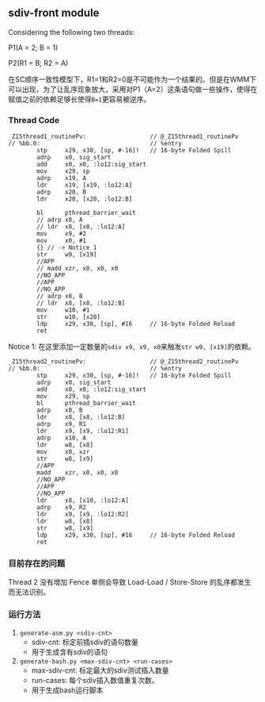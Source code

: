 ## sdiv-front module

Considering the following two threads:

P1(A = 2; B = 1)

P2(R1 = B; R2 = A)

在SC顺序一致性模型下，R1=1和R2=0是不可能作为一个结果的。但是在WMM下可以出现，为了让乱序现象放大，采用对P1（A=2）这条语句做一些操作，使得在赋值之前的依赖足够长使得`B=1`更容易被逆序。

### Thread Code
``````
_Z15thread1_routinePv:                  // @_Z15thread1_routinePv
// %bb.0:                               // %entry
        stp     x29, x30, [sp, #-16]!   // 16-byte Folded Spill
        adrp    x0, sig_start
        add     x0, x0, :lo12:sig_start
        mov     x29, sp
        adrp    x19, A
        ldr     x19, [x19, :lo12:A]
        adrp    x20, B
        ldr     x20, [x20, :lo12:B]

        bl      pthread_barrier_wait
        // adrp x8, A
        // ldr  x8, [x8, :lo12:A]
        mov     x9, #2
        mov     x0, #1
        {} // -> Notice 1
        str     w9, [x19]
        //APP
        // madd xzr, x0, x0, x0
        //NO_APP
        //APP
        //NO_APP
        // adrp x8, B
        // ldr  x8, [x8, :lo12:B]
        mov     w10, #1
        str     w10, [x20]
        ldp     x29, x30, [sp], #16     // 16-byte Folded Reload
        ret

``````
Notice 1: 在这里添加一定数量的`sdiv x9, x9, x0`来触发`str w9, [x19]`的依赖。

``````
_Z15thread2_routinePv:                  // @_Z15thread2_routinePv
// %bb.0:                               // %entry
        stp     x29, x30, [sp, #-16]!   // 16-byte Folded Spill
        adrp    x0, sig_start
        add     x0, x0, :lo12:sig_start
        mov     x29, sp
        bl      pthread_barrier_wait
        adrp    x8, B
        ldr     x8, [x8, :lo12:B]
        adrp    x9, R1
        ldr     x9, [x9, :lo12:R1]
        adrp    x10, A
        ldr     w8, [x8]
        mov     x0, xzr
        str     w8, [x9]
        //APP
        madd    xzr, x0, x0, x0
        //NO_APP
        //APP
        //NO_APP
        ldr     x8, [x10, :lo12:A]
        adrp    x9, R2
        ldr     x9, [x9, :lo12:R2]
        ldr     w8, [x8]
        str     w8, [x9]
        ldp     x29, x30, [sp], #16     // 16-byte Folded Reload
        ret
``````

### 目前存在的问题
Thread 2 没有增加 Fence 单侧会导致 Load-Load / Store-Store 的乱序都发生而无法识别。

### 运行方法
1. `generate-asm.py <sdiv-cnt>`
    * sdiv-cnt: 标定前插sdiv的语句数量
    * 用于生成含有sdiv的语句
2. `generate-bash.py <max-sdiv-cnt> <run-cases>`
    * max-sdiv-cnt: 标定最大的sdiv测试插入数量
    * run-cases: 每个sdiv插入数值重复次数。
    * 用于生成bash运行脚本